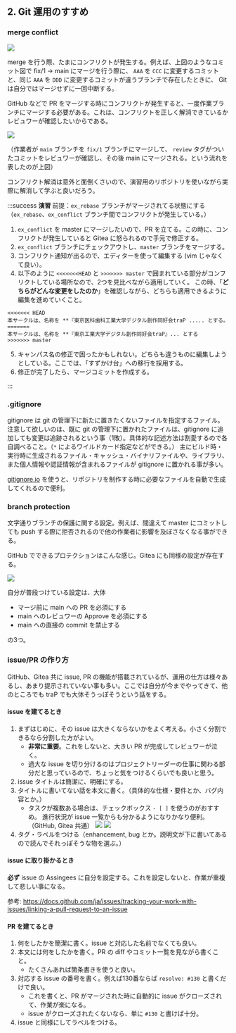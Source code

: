 ## 2. Git 運用のすすめ

### merge conflict

[![](https://mermaid.ink/img/pako:eNp1kdtKxDAQhl9lGCi5qYi3uRB6kG11BU8XuvQm26RtsElKTMWl9N1Nu8qWPQQCmZkv_z_JDFgaLpBiEAxSS0dhANKaei2-RUsoEC62fU1CIK4RSuwzFetbR2CEMQgKDfOqpVtZ1jX_MUBplJIOJKcF5l66wENta5kuG6jkz_XN4kYjyk_TO1BM6vNCURTB1S0kSbKUWxJxHE_E-8emQHC7TtAsX2Vrv9_OOB13cGqVpuklK9_FRDw9v1wifGki8vuHk2bAsdoT2V3k9TFEJax_NvejGCatAucPL5D649-XTy6jR1nvzOtOl0id7UWIfceZE6lktWUKacXaL5_tmN4Yc4gFl87Yx_2456mPvybcljY?type=png)](https://mermaid-js.github.io/mermaid-live-editor/edit#pako:eNp1kdtKxDAQhl9lGCi5qYi3uRB6kG11BU8XuvQm26RtsElKTMWl9N1Nu8qWPQQCmZkv_z_JDFgaLpBiEAxSS0dhANKaei2-RUsoEC62fU1CIK4RSuwzFetbR2CEMQgKDfOqpVtZ1jX_MUBplJIOJKcF5l66wENta5kuG6jkz_XN4kYjyk_TO1BM6vNCURTB1S0kSbKUWxJxHE_E-8emQHC7TtAsX2Vrv9_OOB13cGqVpuklK9_FRDw9v1wifGki8vuHk2bAsdoT2V3k9TFEJax_NvejGCatAucPL5D649-XTy6jR1nvzOtOl0id7UWIfceZE6lktWUKacXaL5_tmN4Yc4gFl87Yx_2456mPvybcljY)

merge を行う際、たまにコンフリクトが発生する。例えば、上図のようなコミット図で fix/1 -> main にマージを行う際に、 `AAA` を `CCC` に変更するコミットと、同じ `AAA` を `DDD` に変更するコミットが違うブランチで存在したときに、 Git は自分ではマージせずに一回中断する。

GitHub などで PR をマージする時にコンフリクトが発生すると、一度作業ブランチにマージする必要がある。これは、コンフリクトを正しく解消できているかレビュワーが確認したいからである。

[![](https://mermaid.ink/img/pako:eNp1kt9rgzAQx_-VIyC-OMZe8zCwCq1bB1u3h634kuqpYZpIGrsV8X_fqSu1vwKBXO5z3y-XS8sSnSLjzHFaqaTl0IJb6nyJOyxdDm6KmyZ3PXBtgRWON5loSutCB53jxAqGlUs7N6IuDjFAoqtKWpApj1lE0jE75jZGqKSATP7eP0wqCky-dWOhElJdF_J9H-4eIQiCqdyUmM1mPfH5tT4hDtLnlpfaYRje0ibbnnh9W90iKNUT0dPzlKjQ5Dh0BXZfI19E88WS9sdYZHCryx2SkMpKmdBLgRU5JVa4k_hztY_TJxoNht7OHJjHKEl0SkNu-4qYDaOMGafj_zB7i45Q0Vj9vlcJ49Y06LGmToXFUIrciIrxTJRbuq2FWmt9jDGVVpuX8SMN_6n7A4UqslA?type=png)](https://mermaid-js.github.io/mermaid-live-editor/edit#pako:eNp1kt9rgzAQx_-VIyC-OMZe8zCwCq1bB1u3h634kuqpYZpIGrsV8X_fqSu1vwKBXO5z3y-XS8sSnSLjzHFaqaTl0IJb6nyJOyxdDm6KmyZ3PXBtgRWON5loSutCB53jxAqGlUs7N6IuDjFAoqtKWpApj1lE0jE75jZGqKSATP7eP0wqCky-dWOhElJdF_J9H-4eIQiCqdyUmM1mPfH5tT4hDtLnlpfaYRje0ibbnnh9W90iKNUT0dPzlKjQ5Dh0BXZfI19E88WS9sdYZHCryx2SkMpKmdBLgRU5JVa4k_hztY_TJxoNht7OHJjHKEl0SkNu-4qYDaOMGafj_zB7i45Q0Vj9vlcJ49Y06LGmToXFUIrciIrxTJRbuq2FWmt9jDGVVpuX8SMN_6n7A4UqslA)

（作業者が `main` ブランチを `fix/1` ブランチにマージして、 `review` タグがついたコミットをレビュワーが確認し、その後 main にマージされる。という流れを表したのが上図）

コンフリクト解消は意外と面倒くさいので、演習用のリポジトリを使いながら実際に解消して学ぶと良いだろう。

:::success
**演習**
前提：`ex_rebase` ブランチがマージされてる状態にする（`ex_rebase`、`ex_conflict` ブランチ間でコンフリクトが発生している。）

1. `ex_conflict` を master にマージしたいので、PR を立てる。この時に、コンフリクトが発生していると Gitea に怒られるので手元で修正する。
2. `ex_conflict` ブランチにチェックアウトし、`master` ブランチをマージする。
3. コンフリクト通知が出るので、エディターを使って編集する (vim じゃなくて良い）。
4. 以下のように `<<<<<<<HEAD` と `>>>>>>> master` で囲まれている部分がコンフリクトしている場所なので、2つを見比べながら適用していく。
  この時、「**どちらがどんな変更をしたのか**」を確認しながら、どちらも適用できるように編集を進めていくこと。
```
<<<<<<< HEAD
本サークルは、名称を **『東京医科歯科工業大学デジタル創作同好会traP ..... とする。
=======
本サークルは、名称を **『東京工業大学デジタル創作同好会traP』... とする
>>>>>>> master
```

5. キャンパス名の修正で困ったかもしれない。どちらも違うものに編集しようとしている。ここでは、「すずかけ台」への移行を採用する。
6. 修正が完了したら、マージコミットを作成する。

:::

### .gitignore

gitignore は git の管理下に新たに置きたくないファイルを指定するファイル。
注意して欲しいのは、既に git の管理下に置かれたファイルは、gitignore に追加しても変更は追跡されるという事（1敗）。具体的な記述方法は割愛するので各自調べること。（`*` によるワイルドカード指定などができる。）
主にビルド時・実行時に生成されるファイル・キャッシュ・バイナリファイルや、ライブラリ、また個人情報や認証情報が含まれるファイルが gitignore に置かれる事が多い。

[gitignore.io](https://www.toptal.com/developers/gitignore) を使うと、リポジトリを制作する時に必要なファイルを自動で生成してくれるので便利。

### branch protection

文字通りブランチの保護に関する設定。例えば、間違えて master にコミットしても push する際に拒否されるので他の作業者に影響を及ぼさなくなる事ができる。

GitHub でできるプロテクションはこんな感じ。Gitea にも同様の設定が存在する。

![](https://i.imgur.com/6Oo1nPc.png)

自分が普段つけている設定は、大体
- マージ前に main への PR を必須にする
- main へのレビュワーの Approve を必須にする
- main への直接の commit を禁止する

の3つ。

### issue/PR の作り方

GitHub、Gitea 共に issue, PR の機能が搭載されているが、運用の仕方は様々あるし、あまり提示されていない事も多い。ここでは自分が今までやってきて、他のところでも traP でも大体そうっぽそうという話をする。

#### issue を建てるとき

1. まずはじめに、その issue は大きくならないかをよく考える。小さく分割できるなら分割した方がよい。
    - **非常に重要**。これをしないと、大きい PR が完成してレビュワーが泣く。
    - 過大な issue を切り分けるのはプロジェクトリーダーの仕事に関わる部分だと思っているので、ちょっと気をつけるくらいでも良いと思う。
3. issue タイトルは簡潔に、明確にする。
4. タイトルに書いてない話を本文に書く。（具体的な仕様・要件とか、バグ内容とか。）
    - タスクが複数ある場合は、チェックボックス `- [ ]` を使うのがおすすめ。
      進行状況が issue 一覧からも分かるようになりかなり便利。（GitHub, Gitea 共通）
      ![](https://i.imgur.com/J2s8Wxj.png)
      ![](https://i.imgur.com/WuT5CUx.png)
6. タグ・ラベルをつける（enhancement, bug とか。説明文が下に書いてあるので読んでそれっぽそうな物を選ぶ。）

#### issue に取り掛かるとき

**必ず** issue の Assingees に自分を設定する。これを設定しないと、作業が重複して悲しい事になる。

参考: https://docs.github.com/ja/issues/tracking-your-work-with-issues/linking-a-pull-request-to-an-issue

#### PR を建てるとき

1. 何をしたかを簡潔に書く。issue と対応した名前でなくても良い。
2. 本文には何をしたかを書く。PR の diff やコミット一覧を見ながら書くこと。
    - たくさんあれば箇条書きを使うと良い。
3. 対応する issue の番号を書く。例えば130番ならば `resolve: #130` と書くだけで良い。
    - これを書くと、PR がマージされた時に自動的に issue がクローズされて、作業が楽になる。
    - issue がクローズされたくないなら、単に `#130` と書けば十分。
4. issue と同様にしてラベルをつける。
